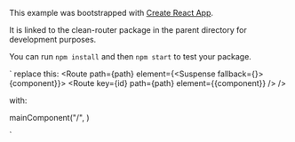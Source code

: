 This example was bootstrapped with [Create React App](https://github.com/facebook/create-react-app).

It is linked to the clean-router package in the parent directory for development purposes.

You can run `npm install` and then `npm start` to test your package.


`
replace this:
 <Router>
       <Route path={path} element={<Suspense fallback={<loader />}>{component}</Suspense>}>
        <Route key={id} path={path} element={<Suspense fallback={loader}>{component}</Suspense>} /> />
      </Route>
  </Router>

with:

 <Router>
    mainComponent("/", <ElectionLogs />)
</Router>

`